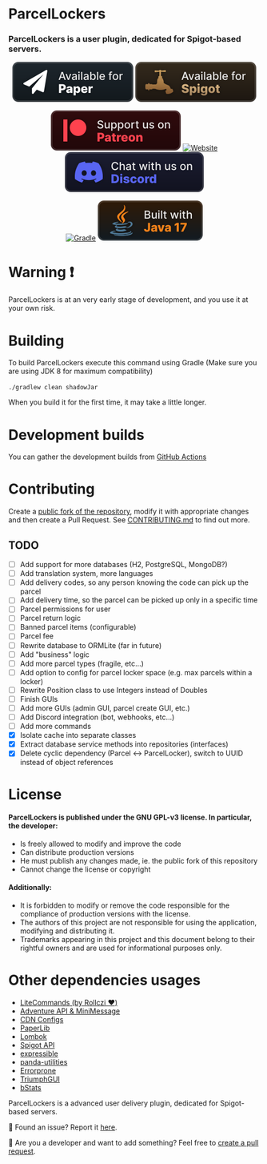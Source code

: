 # ParcelLockers

### ParcelLockers is a user plugin, dedicated for Spigot-based servers.

<div align="center">

[![Supports Paper](https://raw.githubusercontent.com/intergrav/devins-badges/v3/assets/cozy/supported/paper_vector.svg)](https://papermc.io)
[![Supports Spigot](https://raw.githubusercontent.com/intergrav/devins-badges/v3/assets/cozy/supported/spigot_vector.svg)](https://spigotmc.org)

[![Patreon](https://raw.githubusercontent.com/intergrav/devins-badges/v3/assets/cozy/donate/patreon-plural_vector.svg)](https://www.patreon.com/eternalcode)
[![Website](https://raw.githubusercontent.com/intergrav/devins-badges/v3/assets/cozy/documentation/website_vector.svg)](https://eternalcode.pl/)
[![Discord](https://raw.githubusercontent.com/intergrav/devins-badges/v3/assets/cozy/social/discord-plural_vector.svg)](https://discord.gg/FQ7jmGBd6c)

[![Gradle](https://raw.githubusercontent.com/intergrav/devins-badges/v3/assets/cozy/built-with/gradle_vector.svg)](https://gradle.org/)
[![Java](https://raw.githubusercontent.com/intergrav/devins-badges/v3/assets/cozy/built-with/java17_vector.svg)](https://www.java.com/)

</div>

# Warning ❗

ParcelLockers is at an very early stage of development, and you use it at your own risk.

# Building

To build ParcelLockers execute this command using Gradle (Make sure you are using JDK 8 for maximum compatibility)

`./gradlew clean shadowJar`

When you build it for the first time, it may take a little longer.

# Development builds

You can gather the development builds from [GitHub Actions](https://github.com/EternalCodeTeam/ParcelLockers/actions)

# Contributing

Create a [public fork of the repository](https://github.com/EternalCodeTeam/ParcelLockers/fork), modify it with
appropriate
changes and then create a Pull Request.
See [CONTRIBUTING.md](https://github.com/EternalCodeTeam/ParcelLockers/blob/master/.github/CONTRIBUTING.md) to find out
more.

## TODO
- [ ] Add support for more databases (H2, PostgreSQL, MongoDB?)
- [ ] Add translation system, more languages
- [ ] Add delivery codes, so any person knowing the code can pick up the parcel
- [ ] Add delivery time, so the parcel can be picked up only in a specific time
- [ ] Parcel permissions for user
- [ ] Parcel return logic
- [ ] Banned parcel items (configurable)
- [ ] Parcel fee
- [ ] Rewrite database to ORMLite (far in future)
- [ ] Add "business" logic
- [ ] Add more parcel types (fragile, etc...)
- [ ] Add option to config for parcel locker space (e.g. max parcels within a locker)
- [ ] Rewrite Position class to use Integers instead of Doubles 
- [ ] Finish GUIs
- [ ] Add more GUIs (admin GUI, parcel create GUI, etc.)
- [ ] Add Discord integration (bot, webhooks, etc...)
- [ ] Add more commands
- [x] Isolate cache into separate classes
- [x] Extract database service methods into repositories (interfaces)
- [x] Delete cyclic dependency (Parcel <-> ParcelLocker), switch to UUID instead of object references

# License

#### ParcelLockers is published under the GNU GPL-v3 license. In particular, the developer:

- Is freely allowed to modify and improve the code
- Can distribute production versions
- He must publish any changes made, ie. the public fork of this repository
- Cannot change the license or copyright

#### Additionally:

- It is forbidden to modify or remove the code responsible for the compliance of production versions with the license.
- The authors of this project are not responsible for using the application, modifying and distributing it.
- Trademarks appearing in this project and this document belong to their rightful owners and are used for informational
  purposes only.

# Other dependencies usages

- [LiteCommands (by Rollczi ❤️)](https://github.com/Rollczi/LiteCommands)
- [Adventure API & MiniMessage](https://docs.adventure.kyori.net/)
- [CDN Configs](https://github.com/dzikoysk/cdn)
- [PaperLib](https://github.com/PaperMC/PaperLib)
- [Lombok](https://projectlombok.org)
- [Spigot API](https://www.spigotmc.org/wiki/spigot-maven/#build-gradle)
- [expressible](https://github.com/dzikoysk/expressible)
- [panda-utilities](https://github.com/panda-lang/panda)
- [Errorprone](https://github.com/google/error-prone)
- [TriumphGUI](https://github.com/TriumphTeam/triumph-gui)
- [bStats](https://bstats.org/)

ParcelLockers is a advanced user delivery plugin, dedicated for Spigot-based servers.

🚫 Found an issue? Report it [here](https://github.com/EternalCodeTeam/ParcelLockers/issues).

🧩 Are you a developer and want to add something? Feel free
to [create a pull request](https://github.com/EternalCodeTeam/ParcelLockers/pulls).
